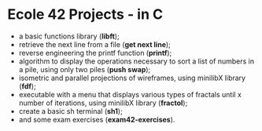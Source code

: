 # Ecole 42 Projects - in C

- a basic functions library (**libft**); 
- retrieve the next line from a file (**get next line**);
- reverse engineering the printf function (**printf**);
- algorithm to display the operations necessary to sort a list of numbers in a pile, using only two piles (**push swap**);
- isometric and parallel projections of wireframes, using minilibX library (**fdf**);
- executable with a menu that displays various types of fractals until x number of iterations, using minilibX library (**fractol**);
- create a basic sh terminal (**sh1**);
- and some exam exercises (**exam42-exercises**).

